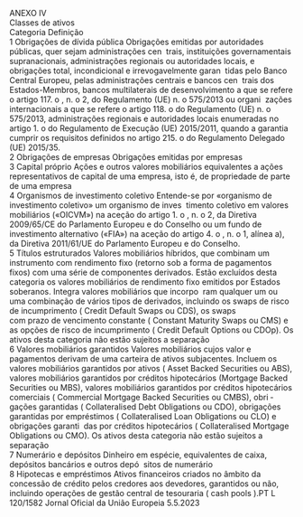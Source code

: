  
ANEXO IV  
Classes de ativos  
Categoria  Definição  
1 Obrigações de dívida 
pública  Obrigações emitidas por autoridades públicas, quer sejam administrações cen ­
trais, instituições governamentais supranacionais, administrações regionais ou 
autoridades locais, e obrigações total, incondicional e irrevogavelmente garan ­
tidas pelo Banco Central Europeu, pelas administrações centrais e bancos cen ­
trais dos Estados-Membros, bancos multilaterais de desenvolvimento a que se 
refere o artigo 117.  o , n.  o 2, do Regulamento (UE) n.  o 575/2013 ou organi ­
zações internacionais a que se refere o artigo 118.  o do Regulamento (UE) 
n.  o 575/2013, administrações regionais e autoridades locais enumeradas no 
artigo 1.  o do Regulamento de Execução (UE) 2015/2011, quando a garantia 
cumprir os requisitos definidos no artigo 215.  o do Regulamento Delegado (UE) 
2015/35.  
2 Obrigações de empresas  Obrigações emitidas por empresas  
3 Capital próprio  Ações e outros valores mobiliários equivalentes a ações representativos de 
capital de uma empresa, isto é, de propriedade de parte de uma empresa  
4 Organismos de 
investimento coletivo  Entende-se por «organismo de investimento coletivo» um organismo de inves ­
timento coletivo em valores mobiliários («OICVM») na aceção do artigo 1.  o , 
n.  o 2, da Diretiva 2009/65/CE do Parlamento Europeu e do Conselho ou um 
fundo de investimento alternativo («FIA») na aceção do artigo 4.  o , n.  o 1, alínea 
a), da Diretiva 2011/61/UE do Parlamento Europeu e do Conselho.  
5 Títulos estruturados  Valores mobiliários híbridos, que combinam um instrumento com rendimento 
fixo (retorno sob a forma de pagamentos fixos) com uma série de componentes 
derivados. Estão excluídos desta categoria os valores mobiliários de rendimento 
fixo emitidos por Estados soberanos. Integra valores mobiliários que incorpo ­
ram qualquer um ou uma combinação de vários tipos de derivados, incluindo 
os  swaps  de risco de incumprimento ( Credit Default Swaps  ou CDS), os  swaps  
com prazo de vencimento constante ( Constant Maturity Swaps  ou CMS) e as 
opções de risco de incumprimento ( Credit Default Options  ou CDOp). Os ativos 
desta categoria não estão sujeitos a separação  
6 Valores mobiliários 
garantidos  Valores mobiliários cujos valor e pagamentos derivam de uma carteira de ativos 
subjacentes. Incluem os valores mobiliários garantidos por ativos ( Asset Backed 
Securities  ou ABS), valores mobiliários garantidos por créditos hipotecários 
(Mortgage Backed Securities  ou MBS), valores mobiliários garantidos por créditos 
hipotecários comerciais ( Commercial Mortgage Backed Securities  ou CMBS), obri ­
gações garantidas ( Collateralised Debt Obligations  ou CDO), obrigações garantidas 
por empréstimos ( Collateralised Loan Obligations  ou CLO) e obrigações garanti ­
das por créditos hipotecários ( Collateralised Mortgage Obligations  ou CMO). Os 
ativos desta categoria não estão sujeitos a separação  
7 Numerário e depósitos  Dinheiro em espécie, equivalentes de caixa, depósitos bancários e outros depó ­
sitos de numerário  
8 Hipotecas e empréstimos  Ativos financeiros criados no âmbito da concessão de crédito pelos credores 
aos devedores, garantidos ou não, incluindo operações de gestão central de 
tesouraria ( cash pools ).PT  L 120/1582 Jornal Oficial da União Europeia 5.5.2023